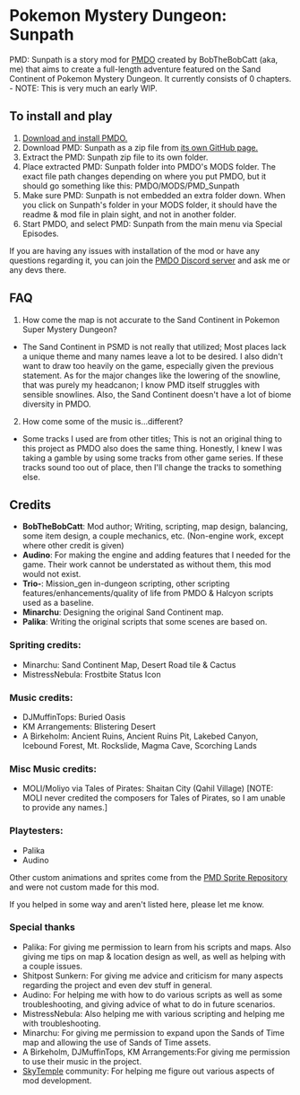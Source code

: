 # Pokemon Mystery Dungeon: Sunpath
PMD: Sunpath is a story mod for [PMDO](https://github.com/audinowho/PMDODump/) created by BobTheBobCatt (aka, me) that aims to create a full-length adventure featured on the Sand Continent of Pokemon Mystery Dungeon.
It currently consists of 0 chapters. - NOTE: This is very much an early WIP.

## To install and play
1. [Download and install PMDO.](https://github.com/audinowho/PMDODump/releases)
2. Download PMD: Sunpath as a zip file from [its own GitHub page.](https://github.com/BobTheBobCatt/PMD_Sunpath)
3. Extract the PMD: Sunpath zip file to its own folder.
4. Place extracted PMD: Sunpath folder into PMDO's MODS folder. The exact file path changes depending on where you put PMDO, but it should go something like this: PMDO/MODS/PMD_Sunpath
5. Make sure PMD: Sunpath is not embedded an extra folder down. When you click on Sunpath's folder in your MODS folder, it should have the readme & mod file in plain sight, and not in another folder.
6. Start PMDO, and select PMD: Sunpath from the main menu via Special Episodes.

If you are having any issues with installation of the mod or have any questions regarding it, you can join the [PMDO Discord server](https://discord.gg/37VKndMsr2) and ask me or any devs there.



## FAQ
1. How come the map is not accurate to the Sand Continent in Pokemon Super Mystery Dungeon?
* The Sand Continent in PSMD is not really that utilized; Most places lack a unique theme and many names leave a lot to be desired. I also didn't want to draw too heavily on the game, especially given the previous statement. As for the major changes like the lowering of the snowline, that was purely my headcanon; I know PMD itself struggles with sensible snowlines. Also, the Sand Continent doesn't have a lot of biome diversity in PMDO.

2. How come some of the music is...different?
* Some tracks I used are from other titles; This is not an original thing to this project as PMDO also does the same thing. Honestly, I knew I was taking a gamble by using some tracks from other game series. If these tracks sound too out of place, then I'll change the tracks to something else.


## Credits
* **BobTheBobCatt**: Mod author; Writing, scripting, map design, balancing, some item design, a couple mechanics, etc. (Non-engine work, except where other credit is given)  
* **Audino**: For making the engine and adding features that I needed for the game. Their work cannot be understated as without them, this mod would not exist.
* **Trio-**: Mission_gen in-dungeon scripting, other scripting features/enhancements/quality of life from PMDO & Halcyon scripts used as a baseline.
* **Minarchu**: Designing the original Sand Continent map.
* **Palika**: Writing the original scripts that some scenes are based on.

### Spriting credits:
* Minarchu: Sand Continent Map, Desert Road tile & Cactus
* MistressNebula: Frostbite Status Icon

### Music credits:
* DJMuffinTops: Buried Oasis
* KM Arrangements: Blistering Desert
* A Birkeholm: Ancient Ruins, Ancient Ruins Pit, Lakebed Canyon, Icebound Forest, Mt. Rockslide, Magma Cave, Scorching Lands

### Misc Music credits:
* MOLI/Moliyo via Tales of Pirates: Shaitan City (Qahil Village) [NOTE: MOLI never credited the composers for Tales of Pirates, so I am unable to provide any names.]

### Playtesters:
* Palika
* Audino

Other custom animations and sprites come from the [PMD Sprite Repository](https://sprites.pmdcollab.org/) and were not custom made for this mod.

If you helped in some way and aren't listed here, please let me know.

### Special thanks
* Palika: For giving me permission to learn from his scripts and maps. Also giving me tips on map & location design as well, as well as helping with a couple issues.
* Shitpost Sunkern: For giving me advice and criticism for many aspects regarding the project and even dev stuff in general.
* Audino: For helping me with how to do various scripts as well as some troubleshooting, and giving advice of what to do in future scenarios.
* MistressNebula: Also helping me with various scripting and helping me with troubleshooting.
* Minarchu: For giving me permission to expand upon the Sands of Time map and allowing the use of Sands of Time assets.
* A Birkeholm, DJMuffinTops, KM Arrangements:For giving me permission to use their music in the project.
* [SkyTemple](https://skytemple.org/) community: For helping me figure out various aspects of mod development.
